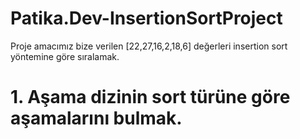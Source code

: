 # Patika.Dev-InsertionSortProject
Proje amacımız bize verilen [22,27,16,2,18,6] değerleri insertion sort yöntemine göre sıralamak.
# 1. Aşama dizinin sort türüne göre aşamalarını bulmak.
